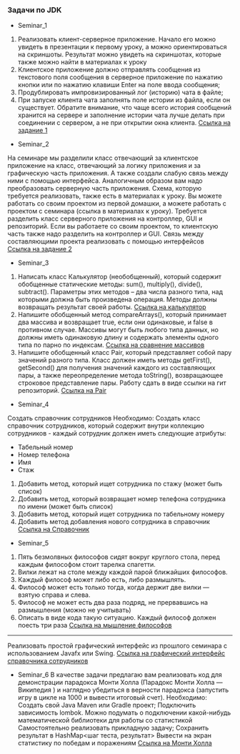 ### Задачи по JDK
 * Seminar_1

1. Реализовать клиент-серверное приложение. Начало его можно увидеть в презентации к первому уроку, а можно ориентироваться на скриншоты. Результат можно увидеть на скриншотах, которые также можно найти в материалах к уроку
2. Клиентское приложение должно отправлять сообщения из текстового поля сообщения в серверное приложение по нажатию кнопки или по нажатию клавиши Enter на поле ввода сообщения;
3. Продублировать импровизированный лог (историю) чата в файле;
4. При запуске клиента чата заполнять поле истории из файла, если он существует. Обратите внимание, что чаще всего история сообщений хранится на сервере и заполнение истории чата лучше делать при соединении с сервером, а не при открытии окна клиента.
[Ссылка на задание 1](https://github.com/Kingofhell1/JavaDevelopmentKit/tree/main/src/JavaDEvelomentKitLessone1)

 * Seminar_2

 На семинаре мы разделили класс отвечающий за клиентское приложение на класс, отвечающий за логику приложения и за графическую часть приложения. А также создали слабую связь между ними с помощью интерфейса.
 Аналогичным образом вам надо преобразовать серверную часть приложения. Схема, которую требуется реализовать, также есть в материалах к уроку.
 Вы можете работать со своим проектом из первой домашки, а можете работать с проектом с семинара (ссылка в материалах к уроку).
 Требуется разделить класс серверного приложения на контроллер, GUI и репозиторий.
 Если вы работаете со своим проектом, то клиентскую часть также надо разделить на контроллер и GUI.
 Связь между составляющими проекта реализовать с помощью интерфейсов\
 [Ссылка на задание 2](https://github.com/Kingofhell1/JavaDevelopmentKit/tree/main/src/JavaDevelomentKitLesson2)
 
 * Seminar_3

1. Написать класс Калькулятор (необобщенный), который содержит обобщенные статические методы: sum(), multiply(), divide(), subtract(). Параметры этих методов – два числа разного типа, над которыми должна быть произведена операция. Методы должны возвращать результат своей работы.
[Ссылка на калькулятор](https://github.com/Kingofhell1/JavaDevelopmentKit/blob/main/src/JavaDelevomentKitLesson3/Calulator/Calculator.java)
2. Напишите обобщенный метод compareArrays(), который принимает два массива и возвращает true, если они одинаковые, и false в противном случае. Массивы могут быть любого типа данных, но должны иметь одинаковую длину и содержать элементы одного типа по парно по индексам.
[Ссылка на сравнение массивов](https://github.com/Kingofhell1/JavaDevelopmentKit/blob/main/src/JavaDelevomentKitLesson3/ArrayComparator/ArrayComparator.java)
3. Напишите обобщенный класс Pair, который представляет собой пару значений разного типа. Класс должен иметь методы getFirst(), getSecond() для получения значений каждого из составляющих пары, а также переопределение метода toString(), возвращающее строковое представление пары. Работу сдать в виде ссылки на гит репозиторий.
[Ссылка на Pair](https://github.com/Kingofhell1/JavaDevelopmentKit/blob/main/src/JavaDelevomentKitLesson3/Pair/Pair.java)

 * Seminar_4


Создать справочник сотрудников
   Необходимо:
   Создать класс справочник сотрудников, который содержит внутри
   коллекцию сотрудников - каждый сотрудник должен иметь следующие атрибуты:
   - Табельный номер
   - Номер телефона
   - Имя
   - Стаж
   1. Добавить метод, который ищет сотрудника по стажу (может быть список)
   2. Добавить метод, который возвращает номер телефона сотрудника по имени (может быть список)
   3. Добавить метод, который ищет сотрудника по табельному номеру
   4. Добавить метод добавления нового сотрудника в справочник
[Ссылка на Справочник](https://github.com/Kingofhell1/JavaDevelopmentKit/tree/main/src/JavaDevelomentKitLesson4/HandBook)

 * Seminar_5

1. Пять безмолвных философов сидят вокруг круглого стола, перед каждым философом стоит тарелка спагетти.
2. Вилки лежат на столе между каждой парой ближайших философов.
3. Каждый философ может либо есть, либо размышлять.
4. Философ может есть только тогда, когда держит две вилки — взятую справа и слева.
5. Философ не может есть два раза подряд, не прервавшись на размышления (можно не учитывать)
6. Описать в виде кода такую ситуацию. Каждый философ должен поесть три раза
[Ссылка на мышление философов](https://github.com/Kingofhell1/JavaDevelopmentKit/tree/main/src/JavaDelevomentKitLesson5/HandBook2/Philosophers)
------------------------------------------------------
Реализовать простой графический интерфейс из прошлого семинара с использованием Javafx или Swing.
[Ссылка на графический интерфейс справочника сотрудников](https://github.com/Kingofhell1/JavaDevelopmentKit/tree/main/src/JavaDelevomentKitLesson5/HandBook2)


 * Seminar_6
   В качестве задачи предлагаю вам реализовать код для демонстрации парадокса Монти Холла (Парадокс Монти Холла — Википедия ) и наглядно убедиться в верности парадокса
   (запустить игру в цикле на 1000 и вывести итоговый счет).
   Необходимо:
   Создать свой Java Maven или Gradle проект;
   Подключить зависимость lombok.
   Можно подумать о подключении какой-нибудь математической библиотеки для работы со статистикой
   Самостоятельно реализовать прикладную задачу;
   Сохранить результат в HashMap<шаг теста, результат>
   Вывести на экран статистику по победам и поражениям
[Ссылка на Монти Холла](https://github.com/Kingofhell1/JavaDevelopmentKit/tree/main/src/JavaDelevomentKitLesson6)
 
